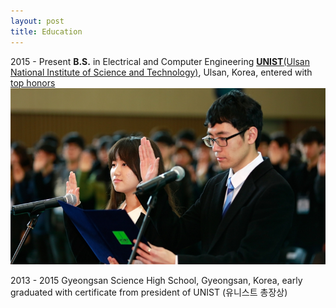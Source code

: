 ```yaml
---
layout: post
title: Education
---
```


2015 - Present
__B.S.__ in Electrical and Computer Engineering
[__UNIST__(Ulsan National Institute of Science and Technology)](http://www.unist.ac.kr/), Ulsan, Korea, entered with [top honors](http://news.unist.ac.kr/kor/20150225-01/)
![representative](../img/representative.jpg)

2013 - 2015
Gyeongsan Science High School, Gyeongsan, Korea, early graduated with certificate from president of UNIST (유니스트 총장상)


